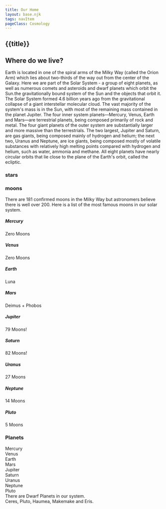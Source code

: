 ```yaml
---
title: Our Home
layout: base.njk
tags: navItem
pageClass: Cosmology
---
```

## {{title}}
<section class="bio">
<h2>Where do we live?</h2>
<p>Earth is located in one of the spiral arms of the Milky Way (called the Orion Arm) which lies about two-thirds of the way out from the center of the Galaxy. Here we are part of the Solar System - a group of eight planets, as well as numerous comets and asteroids and dwarf planets which orbit the Sun.the gravitationally bound system of the Sun and the objects that orbit it. The Solar System formed 4.6 billion years ago from the gravitational collapse of a giant interstellar molecular cloud. The vast majority of the system's mass is in the Sun, with most of the remaining mass contained in the planet Jupiter. The four inner system planets—Mercury, Venus, Earth and Mars—are terrestrial planets, being composed primarily of rock and metal. The four giant planets of the outer system are substantially larger and more massive than the terrestrials. The two largest, Jupiter and Saturn, are gas giants, being composed mainly of hydrogen and helium; the next two, Uranus and Neptune, are ice giants, being composed mostly of volatile substances with relatively high melting points compared with hydrogen and helium, such as water, ammonia and methane. All eight planets have nearly circular orbits that lie close to the plane of the Earth's orbit, called the ecliptic.</p>
</section>
<h3>stars</h3>
<section class="grid4">
<div class="location">

</div>
</section>
<h3>moons</h3>
<p>There are 181 confirmed moons in the Milky Way but astronomers believe there is well over 200. Here is a list of the most famous moons in our solar system.</p>

<section class="grid4">
<div class="location">
<h5>Mercury</h5> Zero Moons
</div>
<div class="location">
<h5>Venus</h5> Zero Moons
</div>
<div class="location">
<h5>Earth</h5> Luna 
</div>
<div class="location">
<h5>Mars</h5> Deimus + Phobos 
</div>
<div class="location">
<h5>Jupiter</h5> 79 Moons!
</div>
<div class="location">
<h5>Saturn</h5> 82 Moons!
</div>
<div class="location">
<h5>Uranus</h5> 27 Moons
</div>
<div class="location">
<h5>Neptune</h5> 14 Moons
</div>
<div class="location">
<h5>Pluto</h5> 5 Moons
</div>
</section>

<h3>Planets</h3>
<section class="grid4">
<div class="planet">
Mercury
</div>
<div class="planet">
Venus
</div>
<div class="planet">
Earth
</div>
<div class="planet">
Mars
</div>
<div class="planet">
Jupiter
</div>
<div class="planet">
Saturn
</div>
<div class="planet">
Uranus
</div>
<div class="planet">
Neptune
</div>
<div class="planet">
Pluto
</div>
<div class="planet">
There are Dwarf Planets in our system. <br> Ceres, Pluto, Haumea, Makemake and Eris.
</div>
</section>